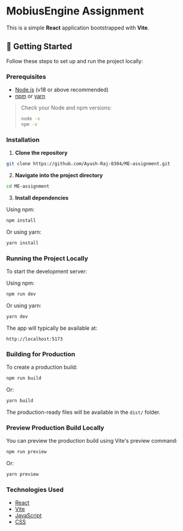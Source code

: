 # MobiusEngine Assignment

This is a simple **React** application bootstrapped with **Vite**.

## 🚀 Getting Started

Follow these steps to set up and run the project locally:

### Prerequisites

- [Node.js](https://nodejs.org/) (v18 or above recommended)
- [npm](https://www.npmjs.com/) or [yarn](https://yarnpkg.com/)

> Check your Node and npm versions:
> ```bash
> node -v
> npm -v
> ```

### Installation

1. **Clone the repository**

```bash
git clone https://github.com/Ayush-Raj-0304/ME-assignment.git
```

2. **Navigate into the project directory**

```bash
cd ME-assignment
```

3. **Install dependencies**

Using npm:

```bash
npm install
```

Or using yarn:

```bash
yarn install
```

### Running the Project Locally

To start the development server:

Using npm:

```bash
npm run dev
```

Or using yarn:

```bash
yarn dev
```

The app will typically be available at:

```
http://localhost:5173
```

### Building for Production

To create a production build:

```bash
npm run build
```

Or:

```bash
yarn build
```

The production-ready files will be available in the `dist/` folder.

### Preview Production Build Locally

You can preview the production build using Vite's preview command:

```bash
npm run preview
```

Or:

```bash
yarn preview
```


### Technologies Used

- [React](https://react.dev/)
- [Vite](https://vitejs.dev/)
- [JavaScript](https://developer.mozilla.org/en-US/docs/Web/JavaScript)
- [CSS](https://developer.mozilla.org/en-US/docs/Web/CSS)

